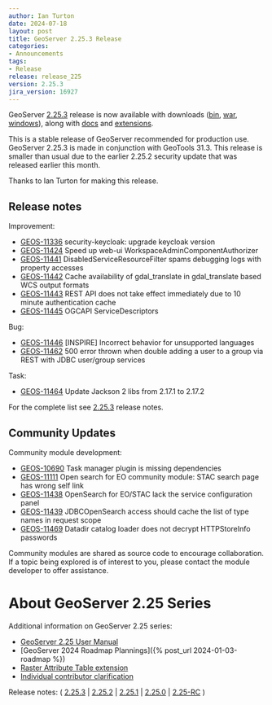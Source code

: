 ```yaml
---
author: Ian Turton
date: 2024-07-18
layout: post
title: GeoServer 2.25.3 Release
categories:
- Announcements
tags:
- Release
release: release_225
version: 2.25.3
jira_version: 16927
--- 
```


GeoServer [2.25.3](/release/2.25.3/) release is now available
with downloads
([bin](https://sourceforge.net/projects/geoserver/files/GeoServer/2.25.3/geoserver-2.25.3-bin.zip/download),
[war](https://sourceforge.net/projects/geoserver/files/GeoServer/2.25.3/geoserver-2.25.3-war.zip/download),
[windows](https://sourceforge.net/projects/geoserver/files/GeoServer/2.25.3/GeoServer-2.25.3-winsetup.exe/download)), along with 
[docs](https://sourceforge.net/projects/geoserver/files/GeoServer/2.25.3/geoserver-2.25.3-htmldoc.zip/download) and
[extensions](https://sourceforge.net/projects/geoserver/files/GeoServer/2.25.3/extensions/).

This is a stable release of GeoServer recommended for production use.
GeoServer 2.25.3 is made in conjunction with GeoTools 31.3. This release is smaller than usual due to the 
earlier 2.25.2 security update that was released earlier this month. 

Thanks to Ian Turton for making this release. 

## Release notes

Improvement:

* [GEOS-11336](https://osgeo-org.atlassian.net/browse/GEOS-11336) security-keycloak: upgrade keycloak version
* [GEOS-11424](https://osgeo-org.atlassian.net/browse/GEOS-11424) Speed up web-ui WorkspaceAdminComponentAuthorizer
* [GEOS-11441](https://osgeo-org.atlassian.net/browse/GEOS-11441) DisabledServiceResourceFilter spams debugging logs with property accesses
* [GEOS-11442](https://osgeo-org.atlassian.net/browse/GEOS-11442) Cache availability of gdal_translate in gdal_translate based WCS output formats
* [GEOS-11443](https://osgeo-org.atlassian.net/browse/GEOS-11443) REST API does not take effect immediately due to 10 minute authentication cache
* [GEOS-11445](https://osgeo-org.atlassian.net/browse/GEOS-11445) OGCAPI ServiceDescriptors

Bug:

* [GEOS-11446](https://osgeo-org.atlassian.net/browse/GEOS-11446) [INSPIRE] Incorrect behavior for unsupported languages
* [GEOS-11462](https://osgeo-org.atlassian.net/browse/GEOS-11462) 500 error thrown when double adding a user to a group via REST with JDBC user/group services

Task:

* [GEOS-11464](https://osgeo-org.atlassian.net/browse/GEOS-11464) Update Jackson 2 libs from 2.17.1 to 2.17.2

For the complete list see [2.25.3](https://github.com/geoserver/geoserver/releases/tag/2.25.3) release notes. 

## Community Updates

Community module development:

* [GEOS-10690](https://osgeo-org.atlassian.net/browse/GEOS-10690) Task manager plugin is missing dependencies
* [GEOS-11111](https://osgeo-org.atlassian.net/browse/GEOS-11111) Open search for EO community module: STAC search page has wrong self link
* [GEOS-11438](https://osgeo-org.atlassian.net/browse/GEOS-11438) OpenSearch for EO/STAC lack the service configuration panel
* [GEOS-11439](https://osgeo-org.atlassian.net/browse/GEOS-11439) JDBCOpenSearch access should cache the list of type names in request scope
* [GEOS-11469](https://osgeo-org.atlassian.net/browse/GEOS-11469) Datadir catalog loader does not decrypt HTTPStoreInfo passwords

Community modules are shared as source code to encourage collaboration. If a topic being explored is of interest to you, please contact the module developer to offer assistance. 

# About GeoServer 2.25 Series

Additional information on GeoServer 2.25 series:

* [GeoServer 2.25 User Manual](https://docs.geoserver.org/2.25.x/en/user/)
* [GeoServer 2024 Roadmap Plannings]({% post_url 2024-01-03-roadmap %}) 
* [Raster Attribute Table extension](https://github.com/geoserver/geoserver/wiki/GSIP-222)
* [Individual contributor clarification](https://github.com/geoserver/geoserver/wiki/GSIP-224)

Release notes:
( [2.25.3](https://github.com/geoserver/geoserver/releases/tag/2.25.3)
| [2.25.2](https://github.com/geoserver/geoserver/releases/tag/2.25.2)
| [2.25.1](https://github.com/geoserver/geoserver/releases/tag/2.25.1)
| [2.25.0](https://github.com/geoserver/geoserver/releases/tag/2.25.0)
| [2.25-RC](https://github.com/geoserver/geoserver/releases/tag/2.25-RC)
) 


